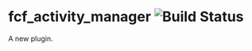 fcf_activity_manager ![Build Status](https://travis-ci.org/appdevdesigns/fcf_activity_manager.png)
================

A new plugin.